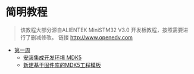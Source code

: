 # 简明教程

>该教程大部分源自ALIENTEK MiniSTM32 V3.0 开发板教程，按照需要进行了删减修改。
>链接 <http://www.openedv.com>

- [第一周]
  - [安装集成开发环境 MDK5]
  - [新建基于固件库的MDK5工程模板]


[第一周]: <https://github.com/a-sleepy-cat/fire-fighting-robot/tree/master/%E7%AE%80%E6%98%8E%E6%95%99%E7%A8%8B/%E7%AC%AC%E4%B8%80%E5%91%A8>
[安装集成开发环境 MDK5]: <./第一周/MDK5简介及安装介绍.md>
[新建基于固件库的MDK5工程模板]: <./第一周/基于固件库的工程模板建立/新建工程模板.md>